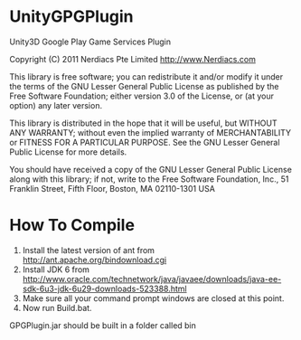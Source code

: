 UnityGPGPlugin
==============

Unity3D Google Play Game Services Plugin

Copyright (C) 2011 Nerdiacs Pte Limited  http://www.Nerdiacs.com

This library is free software; you can redistribute it and/or
modify it under the terms of the GNU Lesser General Public
License as published by the Free Software Foundation; either
version 3.0 of the License, or (at your option) any later version.

This library is distributed in the hope that it will be useful,
but WITHOUT ANY WARRANTY; without even the implied warranty of
MERCHANTABILITY or FITNESS FOR A PARTICULAR PURPOSE.  See the GNU
Lesser General Public License for more details.

You should have received a copy of the GNU Lesser General Public
License along with this library; if not, write to the Free Software
Foundation, Inc., 51 Franklin Street, Fifth Floor, Boston, MA  02110-1301  USA

# How To Compile

1. Install the latest version of ant from http://ant.apache.org/bindownload.cgi
2. Install JDK 6 from http://www.oracle.com/technetwork/java/javaee/downloads/java-ee-sdk-6u3-jdk-6u29-downloads-523388.html
3. Make sure all your command prompt windows are closed at this point.
4. Now run Build.bat.

GPGPlugin.jar should be built in a folder called bin

